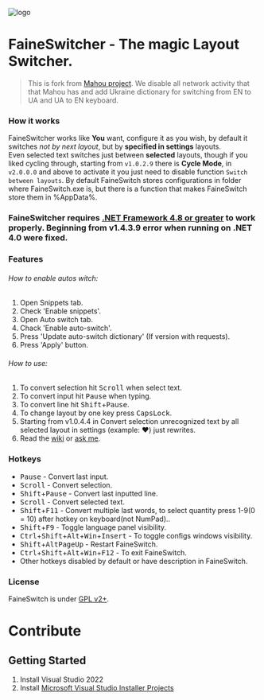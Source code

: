 ![logo](FaineSwitch.ico)

# FaineSwitcher - The magic Layout Switcher.

> This is fork from [Mahou project](https://github.com/BladeMight/Mahou). We disable all network activity that that Mahou has and add Ukraine dictionary for switching from EN to UA and UA to EN keyboard.

### How it works
FaineSwitcher works like **You** want, configure it as you wish, by default it switches *not by next layout*, but by **specified in settings** layouts.\
Even selected text switches just between **selected** layouts, though if you liked cycling through, starting from `v1.0.2.9` there is **Cycle Mode**, in `v2.0.0.0` and above to activate it you just need to disable function `Switch between layouts`. By default FaineSwitch stores configurations in folder where FaineSwitch.exe is, but there is a function that makes FaineSwitch store them in %AppData%.

### FaineSwitcher requires [.NET Framework 4.8 or greater](https://www.microsoft.com/en-US/download/details.aspx?id=17718) to work properly. Beginning from v1.4.3.9 error when running on .NET 4.0 were fixed.

### Features

###### How to enable autos witch:
1. Open Snippets tab.
2. Check 'Enable snippets'.
3. Open Auto switch tab.
4. Chack 'Enable auto-switch'.
5. Press 'Update auto-switch dictionary' (If version with requests).
6. Press 'Apply' button.

###### How to use:
1. To convert selection hit <kbd>Scroll</kbd> when select text.
2. To convert input hit <kbd>Pause</kbd> when typing.
3. To convert line hit <kbd>Shift</kbd>+<kbd>Pause</kbd>.
4. To change layout by one key press <kbd>CapsLock</kbd>.
5. Starting from v1.0.4.4 in Convert selection unrecognized text by all selected layout in settings (example: ♥) just rewrites.
6. Read the [wiki]() or [ask me](#license).

### Hotkeys
- <kbd>Pause</kbd> - Convert last input.
- <kbd>Scroll</kbd> - Convert selection.
- <kbd>Shift</kbd>+<kbd>Pause</kbd> - Convert last inputted line.
- <kbd>Scroll</kbd> - Convert selected text.
- <kbd>Shift</kbd>+<kbd>F11</kbd> - Convert multiple last words, to select quantity press 1-9(0 = 10) after hotkey on keyboard(not NumPad)..
- <kbd>Shift</kbd>+<kbd>F9</kbd> - Toggle language panel visibility.
- <kbd>Ctrl</kbd>+<kbd>Shift</kbd>+<kbd>Alt</kbd>+<kbd>Win</kbd>+<kbd>Insert</kbd> - To toggle configs windows visibility.
- <kbd>Shift</kbd>+<kbd>Alt</kbd><kbd>PageUp</kbd> - Restart FaineSwitch.
- <kbd>Ctrl</kbd>+<kbd>Shift</kbd>+<kbd>Alt</kbd>+<kbd>Win</kbd>+<kbd>F12</kbd> - To exit FaineSwitch.
- Other hotkeys disabled by default or have description in FaineSwitch.

### License
FaineSwitch is under [GPL v2+]().

# Contribute

## Getting Started

1. Install Visual Studio 2022
2. Install [Microsoft Visual Studio Installer Projects](https://marketplace.visualstudio.com/items?itemName=VisualStudioClient.MicrosoftVisualStudio2022InstallerProjects)